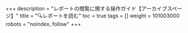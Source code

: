 +++
description = "レポートの閲覧に関する操作ガイド【アーカイブスページ】"
title = "🔍レポートを読む"
toc = true
tags = []
weight = 101003000
robots = "noindex, follow"
+++

